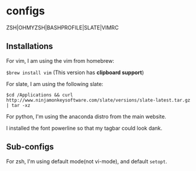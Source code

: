 # configs
ZSH|OHMYZSH|BASHPROFILE|SLATE|VIMRC

## Installations
For vim, I am using the vim from homebrew:

`$brew install vim`
(This version has **clipboard support**)

For slate, I am using the following slate:

`$cd /Applications && curl http://www.ninjamonkeysoftware.com/slate/versions/slate-latest.tar.gz | tar -xz`

For python, I'm using the anaconda distro from the main website.

I installed the font powerline so that my tagbar could look dank.

## Sub-configs
For zsh, I'm using default mode(not vi-mode), and default `setopt`. 
